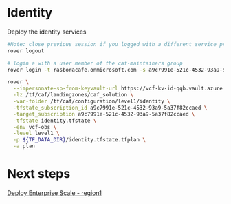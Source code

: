 
# Identity
Deploy the identity services

```bash
#Note: close previous session if you logged with a different service principal using --impersonate-sp-from-keyvault-url
rover logout

# login a with a user member of the caf-maintainers group
rover login -t rasboracafe.onmicrosoft.com -s a9c7991e-521c-4532-93a9-5a37f82ccaed

rover \
  --impersonate-sp-from-keyvault-url https://vcf-kv-id-qqb.vault.azure.net/ \
  -lz /tf/caf/landingzones/caf_solution \
  -var-folder /tf/caf/configuration/level1/identity \
  -tfstate_subscription_id a9c7991e-521c-4532-93a9-5a37f82ccaed \
  -target_subscription a9c7991e-521c-4532-93a9-5a37f82ccaed \
  -tfstate identity.tfstate \
  -env vcf-obs \
  -level level1 \
  -p ${TF_DATA_DIR}/identity.tfstate.tfplan \
  -a plan

```


# Next steps

[Deploy Enterprise Scale - region1](../../level1/alz/region1/readme.md)

